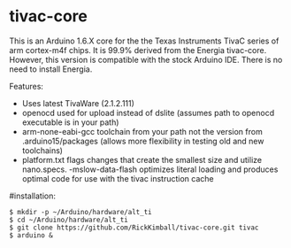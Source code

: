 # tivac-core

This is an Arduino 1.6.X core for the the Texas Instruments TivaC series of arm cortex-m4f chips.  It is 99.9% derived from the Energia tivac-core. However, this version is compatible with the stock Arduino IDE. There is no need to install Energia.

Features:
  - Uses latest TivaWare (2.1.2.111)
  - openocd used for upload instead of dslite (assumes path to openocd executable is in your path)
  - arm-none-eabi-gcc toolchain from your path not the version from .arduino15/packages (allows more flexibility in testing old and new toolchains)
  - platform.txt flags changes that create the smallest size and utilize nano.specs. -mslow-data-flash optimizes literal loading and produces optimal code for use with the tivac instruction cache

#installation:

```
$ mkdir -p ~/Arduino/hardware/alt_ti
$ cd ~/Arduino/hardware/alt_ti
$ git clone https://github.com/RickKimball/tivac-core.git tivac
$ arduino &
```
